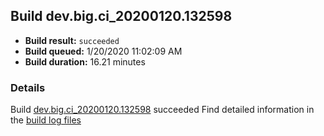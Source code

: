 ## Build dev.big.ci_20200120.132598
- **Build result:** `succeeded`
- **Build queued:** 1/20/2020 11:02:09 AM
- **Build duration:** 16.21 minutes
### Details
Build [dev.big.ci_20200120.132598](https://winappstudio.visualstudio.com/web/build.aspx?pcguid=a4ef43be-68ce-4195-a619-079b4d9834c2&builduri=vstfs%3a%2f%2f%2fBuild%2fBuild%2f32598) succeeded
Find detailed information in the [build log files]()
